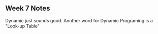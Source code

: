 ## Week 7 Notes

Dynamic just sounds good.
  Another word for Dynamic Programing is a "Look-up Table"
  
